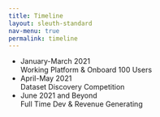 ```yaml
---
title: Timeline
layout: sleuth-standard
nav-menu: true
permalink: timeline
---
```


<!-- Main -->
<div id="main">

<ul class="timeline">
	<li class="event">
    		<div class="event-date">January-March 2021</div>
    		<div class="event-desc">Working Platform & Onboard 100 Users</div>
    	</li>
	<li class="event">
		<div class="event-date">April-May 2021</div>
		<div class="event-desc">Dataset Discovery Competition</div>
	</li>
	<li class="event">
    		<div class="event-date">June 2021 and Beyond</div>
    		<div class="event-desc">Full Time Dev & Revenue Generating</div>
    </li>
</ul>  

</div>
